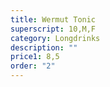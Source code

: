 ```yaml
---
title: Wermut Tonic
superscript: 10,M,F
category: Longdrinks
description: ""
price1: 8,5
order: "2"
---
```

